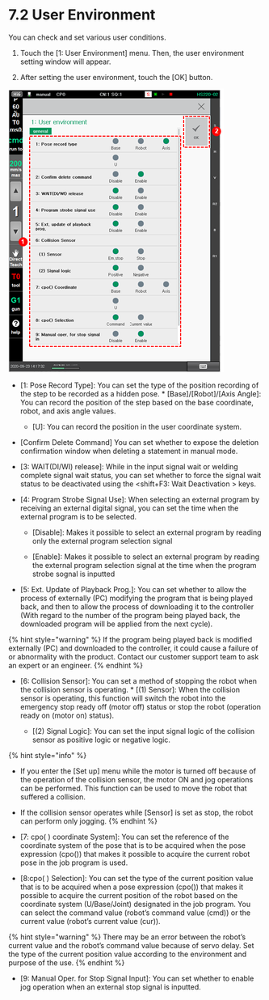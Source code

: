 # 7.2 User Environment

You can check and set various user conditions. 

1.	Touch the \[1: User Environment\] menu. Then, the user environment setting window will appear.

2.	After setting the user environment, touch the \[OK\] button.

![](../.gitbook/assets/image%20%28441%29.png)

* \[1: Pose Record Type\]: You can set the type of the position recording of the step to be recorded as a hidden pose.
  * 
    \[Base\]/\[Robot\]/\[Axis Angle\]: You can record the position of the step based on the base coordinate, robot, and axis angle values.

  * 
    \[U\]: You can record the position in the user coordinate system.
* 
  \[Confirm Delete  Command\] You can set whether to expose the deletion confirmation window when deleting a statement in manual mode.

* \[3: WAIT\(DI/WI\) release\]: While in the input signal wait or welding complete signal wait status, you can set whether to force the signal wait status to be deactivated using the &lt;shift+F3: Wait Deactivation &gt; keys.
* 
  \[4: Program Strobe Signal Use\]: When selecting an external program by receiving an external digital signal, you can set the time when the external program is to be selected.

  * 
    \[Disable\]: Makes it possible to select an external program by reading only the external program selection signal

  * 
    \[Enable\]: Makes it possible to select an external program by reading the external program selection signal at the time when the program strobe sognal is inputted

* 
  \[5: Ext. Update of Playback Prog.\]: You can set whether to allow the process of externally \(PC\) modifying the program that is being played back, and then to allow the process of downloading it to the controller \(With regard to the number of the program being played back, the downloaded program will be applied from the next cycle\).



{% hint style="warning" %}
If the program being played back is modified externally \(PC\) and downloaded to the controller, it could cause a failure of or abnormality with the product. Contact our customer support team to ask an expert or an engineer.
{% endhint %}

* \[6: Collision Sensor\]: You can set a method of stopping the robot when the collision sensor is operating.
  * 
    \[\(1\) Sensor\]: When the collision sensor is operating, this function will switch the robot into the emergency stop ready off \(motor off\) status or stop the robot \(operation ready on \(motor on\) status\).

  * 
    \[\(2\) Signal Logic\]: You can set the input signal logic of the collision sensor as positive logic or negative logic.



{% hint style="info" %}
* If you enter the \[Set up\] menu while the motor is turned off because of the operation of the collision sensor, the motor ON and jog operations can be performed. This function can be used to move the robot that suffered a collision.
* If the collision sensor operates while \[Sensor\] is set as stop, the robot can perform only jogging.
{% endhint %}

* \[7: cpo\( \) coordinate System\]: You can set the reference of the coordinate system of the pose that is to be acquired when the pose expression \(cpo\(\)\) that makes it possible to acquire the current robot pose in the job program is used.
* 
  \[8:cpo\( \) Selection\]: You can set the type of the current position value that is to be acquired when a pose expression \(cpo\(\)\) that makes it possible to acquire the current position of the robot based on the coordinate system \(U/Base/Joint\) designated in the job program. You can select the command value \(robot’s command value \(cmd\)\) or the current value \(robot’s current value \(cur\)\).

{% hint style="warning" %}
There may be an error between the robot’s current value and the robot’s command value because of servo delay. Set the type of the current position value according to the environment and purpose of the use.
{% endhint %}

* \[9: Manual Oper. for Stop Signal Input\]: You can set whether to enable jog operation when an external stop signal is inputted.


